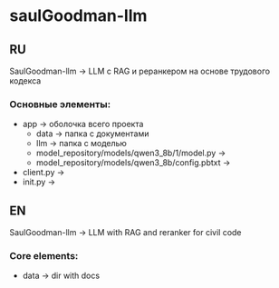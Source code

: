 # saulGoodman-llm
## RU
SaulGoodman-llm -> LLM c RAG и реранкером на основе трудового кодекса
### Основные элементы:
* app -> оболочка всего проекта
    * data -> папка с документами
    * llm -> папка с моделью
    * model_repository/models/qwen3_8b/1/model.py -> 
    * model_repository/models/qwen3_8b/config.pbtxt -> 
* client.py ->
* init.py -> 
## EN
SaulGoodman-llm -> LLM with RAG and reranker for civil code
### Core elements:
* data -> dir with docs
